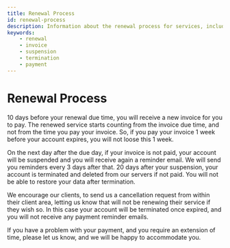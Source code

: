```yaml
---
title: Renewal Process
id: renewal-process
description: Information about the renewal process for services, including invoice details, suspension, and termination policies.
keywords:
    - renewal
    - invoice
    - suspension
    - termination
    - payment
---
```

# Renewal Process

10 days before your renewal due time, you will receive a new invoice for you to pay. The renewed service starts counting from the invoice due time, and not from the time you pay your invoice. So, if you pay your invoice 1 week before your account expires, you will not loose this 1 week.

On the next day after the due day, if your invoice is not paid, your account will be suspended and you will receive again a reminder email. We will send you reminders every 3 days after that. 20 days after your suspension, your account is terminated and deleted from our servers if not paid. You will not be able to restore your data after termination.

We encourage our clients, to send us a cancellation request from within their client area, letting us know that will not be renewing their service if they wish so. In this case your account will be terminated once expired, and you will not receive any payment reminder emails.

If you have a problem with your payment, and you require an extension of time, please let us know, and we will be happy to accommodate you.
